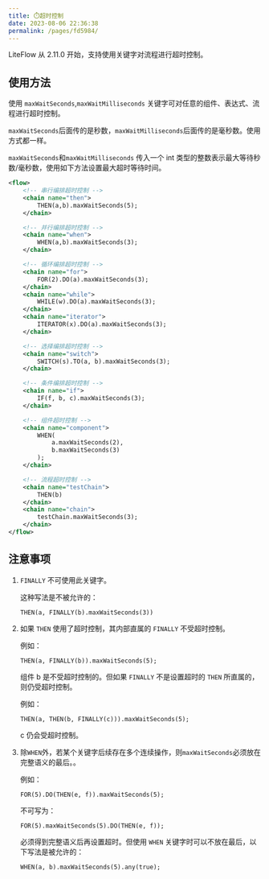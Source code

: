 ```yaml
---
title: ⏱️超时控制
date: 2023-08-06 22:36:38
permalink: /pages/fd5984/
---
```


LiteFlow 从 2.11.0 开始，支持使用关键字对流程进行超时控制。

## 使用方法
使用 `maxWaitSeconds`,`maxWaitMilliseconds` 关键字可对任意的组件、表达式、流程进行超时控制。

`maxWaitSeconds`后面传的是秒数，`maxWaitMilliseconds`后面传的是毫秒数。使用方式都一样。

`maxWaitSeconds`和`maxWaitMilliseconds` 传入一个 int 类型的整数表示最大等待秒数/毫秒数，使用如下方法设置最大超时等待时间。
``` XML
<flow>
    <!-- 串行编排超时控制 -->
    <chain name="then">
        THEN(a,b).maxWaitSeconds(5);
    </chain>

    <!-- 并行编排超时控制 -->
    <chain name="when">
        WHEN(a,b).maxWaitSeconds(3);
    </chain>

    <!-- 循环编排超时控制 -->
    <chain name="for">
        FOR(2).DO(a).maxWaitSeconds(3);
    </chain>
    <chain name="while">
        WHILE(w).DO(a).maxWaitSeconds(3);
    </chain>
    <chain name="iterator">
        ITERATOR(x).DO(a).maxWaitSeconds(3);
    </chain>

    <!-- 选择编排超时控制 -->
    <chain name="switch">
        SWITCH(s).TO(a, b).maxWaitSeconds(3);
    </chain>

    <!-- 条件编排超时控制 -->
    <chain name="if">
        IF(f, b, c).maxWaitSeconds(3);
    </chain>

    <!-- 组件超时控制 -->
    <chain name="component">
        WHEN(
            a.maxWaitSeconds(2),
            b.maxWaitSeconds(3)
        );
    </chain>

    <!-- 流程超时控制 -->
    <chain name="testChain">
        THEN(b)
    </chain>
    <chain name="chain">
        testChain.maxWaitSeconds(3);
    </chain>
</flow>
```

## 注意事项
1. `FINALLY` 不可使用此关键字。
   
   这种写法是不被允许的：
   ```
   THEN(a, FINALLY(b).maxWaitSeconds(3))
   ```
2. 如果 `THEN` 使用了超时控制，其内部直属的 `FINALLY` 不受超时控制。

    例如：
    ```
    THEN(a, FINALLY(b)).maxWaitSeconds(5);
    ```
    组件 b 是不受超时控制的。但如果 `FINALLY` 不是设置超时的 `THEN` 所直属的，则仍受超时控制。

    例如： 
    ```
    THEN(a, THEN(b, FINALLY(c))).maxWaitSeconds(5);
    ```
    c 仍会受超时控制。

3. 除`WHEN`外，若某个关键字后续存在多个连续操作，则`maxWaitSeconds`必须放在完整语义的最后。。

    例如：
    ``` text
    FOR(5).DO(THEN(e, f)).maxWaitSeconds(5);
    ```
    不可写为：
    ```
    FOR(5).maxWaitSeconds(5).DO(THEN(e, f));
    ```

    必须得到完整语义后再设置超时。但使用 `WHEN` 关键字时可以不放在最后，以下写法是被允许的：
    ```
    WHEN(a, b).maxWaitSeconds(5).any(true);
    ```